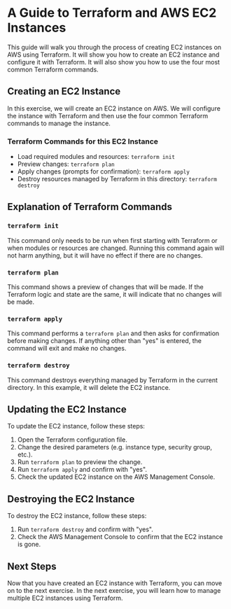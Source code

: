 # A Guide to Terraform and AWS EC2 Instances

This guide will walk you through the process of creating EC2 instances on AWS using Terraform. It will show you how to create an EC2 instance and configure it with Terraform. It will also show you how to use the four most common Terraform commands.

## Creating an EC2 Instance

In this exercise, we will create an EC2 instance on AWS. We will configure the instance with Terraform and then use the four common Terraform commands to manage the instance.

### Terraform Commands for this EC2 Instance

* Load required modules and resources: `terraform init`
* Preview changes: `terraform plan`
* Apply changes (prompts for confirmation): `terraform apply`
* Destroy resources managed by Terraform in this directory: `terraform destroy`

## Explanation of Terraform Commands

### `terraform init`

This command only needs to be run when first starting with Terraform or when modules or resources are changed. Running this command again will not harm anything, but it will have no effect if there are no changes.

### `terraform plan`

This command shows a preview of changes that will be made. If the Terraform logic and state are the same, it will indicate that no changes will be made.

### `terraform apply`

This command performs a `terraform plan` and then asks for confirmation before making changes. If anything other than "yes" is entered, the command will exit and make no changes.

### `terraform destroy`

This command destroys everything managed by Terraform in the current directory. In this example, it will delete the EC2 instance.

## Updating the EC2 Instance

To update the EC2 instance, follow these steps:

1. Open the Terraform configuration file.
2. Change the desired parameters (e.g. instance type, security group, etc.).
3. Run `terraform plan` to preview the change.
4. Run `terraform apply` and confirm with "yes".
5. Check the updated EC2 instance on the AWS Management Console.

## Destroying the EC2 Instance

To destroy the EC2 instance, follow these steps:

1. Run `terraform destroy` and confirm with "yes".
2. Check the AWS Management Console to confirm that the EC2 instance is gone.

## Next Steps

Now that you have created an EC2 instance with Terraform, you can move on to the next exercise. In the next exercise, you will learn how to manage multiple EC2 instances using Terraform.

[//]: # (End of file drills/4-create-ec2/README.md)
